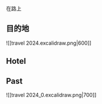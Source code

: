 在路上

## 目的地

![[travel 2024.excalidraw.png|600]]
## Hotel

## Past

![[travel 2024_0.excalidraw.png|700]]